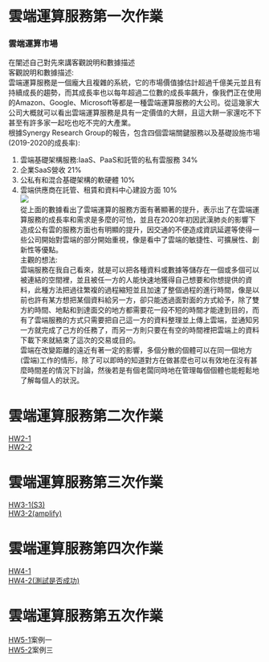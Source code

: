 # 雲端運算服務第一次作業

### 雲端運算市場
在闡述自己對先來講客觀說明和數據描述  
客觀說明和數據描述:  
雲端運算服務是一個龐大且複雜的系統，它的市場價值據估計超過千億美元並且有持續成長的趨勢，而其成長率也以每年超過二位數的成長率飆升，像我們正在使用的Amazon、Google、Microsoft等都是一種雲端運算服務的大公司。從這幾家大公司大概就可以看出雲端運算服務是具有一定價值的大餅，且這大餅一家還吃不下甚至有許多家一起吃也吃不完的大產業。  
根據Synergy Research Group的報告，包含四個雲端關鍵服務以及基礎設施市場(2019-2020的成長率):  
1. 雲端基礎架構服務:IaaS、PaaS和託管的私有雲服務 34%
2. 企業SaaS營收 21%
3. 公私有和混合基礎架構的軟硬體 10%
4. 雲端供應商在託管、租賃和資料中心建設方面 10%  
![](https://lh4.googleusercontent.com/k6xv3GeiDrQEU0lm67Pfkfx-Bfoj4Z6QZPsWai6tL557hlNkNudedNMQE2ptQCtB7jeN7WAo227BsFslO2hMnZ9EH2orpl3_m-yYCEhho-34oGG2blLh7artw3qkADhvB487dzkP)   
從上面的數據看出了雲端運算的服務方面有著顯著的提升，表示出了在雲端運算服務的成長率和需求是多麼的可怕，並且在2020年初因武漢肺炎的影響下造成公有雲的服務方面也有明顯的提升，因交通的不便造成資訊延遲等使得一些公司開始對雲端的部分開始重視，像是看中了雲端的敏捷性、可擴展性、創新性等優點。  
主觀的想法:  
雲端服務在我自己看來，就是可以把各種資料或數據等儲存在一個或多個可以被連結的空間裡，並且被任一方的人能快速地獲得自己想要和你想提供的資料，此種方法把過往繁複的過程縮短並且加速了整個過程的進行時間，像是以前也許有某方想把某個資料給另一方，卻只能透過面對面的方式給予，除了雙方約時間、地點和到達面交的地方都需要花一段不短的時間才能達到目的，而有了雲端服務的方式只需要把自己這一方的資料整理並上傳上雲端，並通知另一方就完成了己方的任務了，而另一方則只要在有空的時間裡把雲端上的資料下載下來就結束了這次的交易或目的。  
  雲端在改變距離的遠近有著一定的影響，多個分散的個體可以在同一個地方(雲端)工作的情形，除了可以即時的知道對方在做甚麼也可以有效地在沒有甚麼時間差的情況下討論，然後若是有個老闆同時地在管理每個個體也能輕鬆地了解每個人的狀況。
  
  # 雲端運算服務第二次作業
  [HW2-1](https://youtu.be/wCt8D1-aaGQ)  
  [HW2-2](https://youtu.be/PZl7_L2abTQ)
  
  # 雲端運算服務第三次作業
  [HW3-1(S3)](https://youtu.be/mnX2G4x7_OA)  
  [HW3-2(amplify)](https://youtu.be/T6qg5OJl3Xg)
  
  # 雲端運算服務第四次作業
  [HW4-1](https://youtu.be/yaJF_hk52fs)  
  [HW4-2(測試是否成功)](https://youtu.be/UoEs0qI2Ok0)

  # 雲端運算服務第五次作業
  [HW5-1](https://youtu.be/7m1eZF57VfI)案例一  
  [HW5-2](https://youtu.be/Tfnz_xOtDO0)案例三

